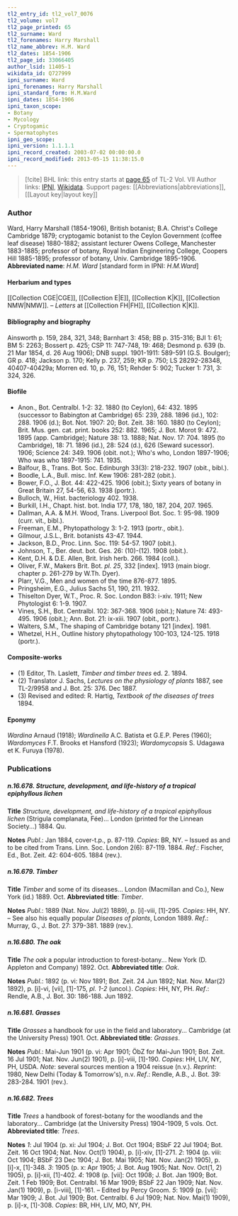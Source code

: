 ```yaml
---
tl2_entry_id: tl2_vol7_0076
tl2_volume: vol7
tl2_page_printed: 65
tl2_surname: Ward
tl2_forenames: Harry Marshall
tl2_name_abbrev: H.M. Ward
tl2_dates: 1854-1906
tl2_page_id: 33066405
author_lsid: 11405-1
wikidata_id: Q727999
ipni_surname: Ward
ipni_forenames: Harry Marshall
ipni_standard_form: H.M.Ward
ipni_dates: 1854-1906
ipni_taxon_scope: 
- Botany
- Mycology
- Cryptogamic
- Spermatophytes
ipni_geo_scope: 
ipni_version: 1.1.1.1
ipni_record_created: 2003-07-02 00:00:00.0
ipni_record_modified: 2013-05-15 11:38:15.0
---
```


> [!cite] BHL link: this entry starts at [page 65](https://www.biodiversitylibrary.org/page/33066405) of TL-2 Vol. VII
> Author links: [IPNI](https://www.ipni.org/a/11405-1), [Wikidata](https://www.wikidata.org/wiki/Q727999). Support pages: [[Abbreviations|abbreviations]], [[Layout key|layout key]]

### Author

Ward, Harry Marshall (1854-1906), British botanist; B.A. Christ's College Cambridge 1879; cryptogamic botanist to the Ceylon Government (coffee leaf disease) 1880-1882; assistant lecturer Owens College, Manchester 1883-1885; professor of botany, Royal Indian Engineering College, Coopers Hill 1885-1895; professor of botany, Univ. Cambridge 1895-1906. 
**Abbreviated name**: *H.M. Ward* \[standard form in IPNI: *H.M.Ward*\]

#### Herbarium and types

[[Collection CGE|CGE]], [[Collection E|E]], [[Collection K|K]], [[Collection NMW|NMW]]. – *Letters* at [[Collection FH|FH]], [[Collection K|K]].

#### Bibliography and biography

Ainsworth p. 159, 284, 321, 348; Barnhart 3: 458; BB p. 315-316; BJI 1: 61; BM 5: 2263; Bossert p. 425; CSP 11: 747-748, 19: 468; Desmond p. 639 (b. 21 Mar 1854, d. 26 Aug 1906); DNB suppl. 1901-1911: 589-591 (G.S. Boulger); GR p. 418; Jackson p. 170; Kelly p. 237, 259; KR p. 750; LS 28292-28348, 40407-40429a; Morren ed. 10, p. 76, 151; Rehder 5: 902; Tucker 1: 731, 3: 324, 326.

#### Biofile

- Anon., Bot. Centralbl. 1-2: 32. 1880 (to Ceylon), 64: 432. 1895 (successor to Babington at Cambridge) 65: 239, 288. 1896 (id.), 102: 288. 1906 (d.); Bot. Not. 1907: 20; Bot. Zeit. 38: 160. 1880 (to Ceylon); Brit. Mus. gen. cat. print. books 252: 882. 1965; J. Bot. Morot 9: 472. 1895 (app. Cambridge); Nature 38: 13. 1888; Nat. Nov. 17: 704. 1895 (to Cambridge), 18: 71. 1896 (id.), 28: 524 (d.), 626 (Seward sucessor). 1906; Science 24: 349. 1906 (obit. not.); Who's who, London 1897-1906; Who was who 1897-1915: 741. 1935.
- Balfour, B., Trans. Bot. Soc. Edinburgh 33(3): 218-232. 1907 (obit., bibl.).
- Boodle, L.A., Bull. misc. Inf. Kew 1906: 281-282 (obit.).
- Bower, F.O., J. Bot. 44: 422-425. 1906 (obit.); Sixty years of botany in Great Britain 27, 54-56, 63. 1938 (portr.).
- Bulloch, W., Hist. bacteriology 402. 1938.
- Burkill, I.H., Chapt. hist. bot. India 177, 178, 180, 187, 204, 207. 1965.
- Dallman, A.A. & M.H. Wood, Trans. Liverpool Bot. Soc. 1: 95-98. 1909 (curr. vit., bibl.).
- Freeman, E.M., Phytopathology 3: 1-2. 1913 (portr., obit.).
- Gilmour, J.S.L., Brit. botanists 43-47. 1944.
- Jackson, B.D., Proc. Linn. Soc. 119: 54-57. 1907 (obit.).
- Johnson, T., Ber. deut. bot. Ges. 26: (10)-(12). 1908 (obit.).
- Kent, D.H. & D.E. Allen, Brit. Irish herb. 266. 1984 (coll.).
- Oliver, F.W., Makers Brit. Bot. *pl. 25*, 332 \[index\]. 1913 (main biogr. chapter p. 261-279 by W.Th. Dyer).
- Plarr, V.G., Men and women of the time 876-877. 1895.
- Pringsheim, E.G., Julius Sachs 51, 190, 211. 1932.
- Thiselton Dyer, W.T., Proc. R. Soc. London B83: i-xiv. 1911; New Phytologist 6: 1-9. 1907.
- Vines, S.H., Bot. Centralbl. 102: 367-368. 1906 (obit.); Nature 74: 493-495. 1906 (obit.); Ann. Bot. 21: ix-xiii. 1907 (obit., portr.).
- Walters, S.M., The shaping of Cambridge botany 121 \[index\]. 1981.
- Whetzel, H.H., Outline history phytopathology 100-103, 124-125. 1918 (portr.).

#### Composite-works

- (1) Editor, Th. Laslett, *Timber and timber trees* ed. 2. 1894.
- (2) Translator J. Sachs, *Lectures on the physiology of plants* 1887, see TL-2/9958 and J. Bot. 25: 376. Dec 1887.
- (3) Revised and edited: R. Hartig, *Textbook of the diseases of trees* 1894.

#### Eponymy

*Wardina* Arnaud (1918); *Wardinella* A.C. Batista et G.E.P. Peres (1960); *Wardomyces* F.T. Brooks et Hansford (1923); *Wardomycopsis* S. Udagawa et K. Furuya (1978).

### Publications

##### n.16.678. Structure, development, and life-history of a tropical epiphyllous lichen

**Title**
*Structure, development, and life-history of a tropical epiphyllous lichen* (Strigula complanata, Fée)... London (printed for the Linnean Society...) 1884. Qu.

**Notes**
*Publ*.: Jan 1884, cover-t.p., p. 87-119. *Copies*: BR, NY. – Issued as and to be cited from Trans. Linn. Soc. London 2(6): 87-119. 1884.
*Ref*.: Fischer, Ed., Bot. Zeit. 42: 604-605. 1884 (rev.).

##### n.16.679. Timber

**Title**
*Timber* and some of its diseases... London (Macmillan and Co.), New York (id.) 1889. Oct.
**Abbreviated title**: *Timber*.

**Notes**
*Publ*.: 1889 (Nat. Nov. Jul(2) 1889), p. \[i\]-viii, \[1\]-295. *Copies*: HH, NY. – See also his equally popular *Diseases of plants*, London 1889.
*Ref*.: Murray, G., J. Bot. 27: 379-381. 1889 (rev.).

##### n.16.680. The oak

**Title**
*The oak* a popular introduction to forest-botany... New York (D. Appleton and Company) 1892. Oct.
**Abbreviated title**: *Oak*.

**Notes**
*Publ*.: 1892 (p. vi: Nov 1891; Bot. Zeit. 24 Jun 1892; Nat. Nov. Mar(2) 1892), p. \[i\]-vi, \[vii\], \[1\]-175, *pl. 1-2* (uncol.). *Copies*: HH, NY, PH.
*Ref*.: Rendle, A.B., J. Bot. 30: 186-188. Jun 1892.

##### n.16.681. Grasses

**Title**
*Grasses* a handbook for use in the field and laboratory... Cambridge (at the University Press) 1901. Oct.
**Abbreviated title**: *Grasses*.

**Notes**
*Publ*.: Mai-Jun 1901 (p. vi: Apr 1901; ÖbZ for Mai-Jun 1901; Bot. Zeit. 16 Jul 1901; Nat. Nov. Jun(2) 1901), p. \[i\]-viii, \[1\]-190. *Copies*: HH, LIV, NY, PH, USDA.
*Note*: several sources mention a 1904 reissue (n.v.).
*Reprint*: 1980, New Delhi (Today & Tomorrow's), n.v.
*Ref*.: Rendle, A.B., J. Bot. 39: 283-284. 1901 (rev.).

##### n.16.682. Trees

**Title**
*Trees* a handbook of forest-botany for the woodlands and the laboratory... Cambridge (at the University Press) 1904-1909, 5 vols. Oct.
**Abbreviated title**: *Trees*.

**Notes**
*1*: Jul 1904 (p. xi: Jul 1904; J. Bot. Oct 1904; BSbF 22 Jul 1904; Bot. Zeit. 16 Oct 1904; Nat. Nov. Oct(1) 1904), p. \[i\]-xiv, \[1\]-271.
*2*: 1904 (p. viii: Oct 1904; BSbF 23 Dec 1904; J. Bot. Mai 1905; Nat. Nov. Jan(2) 1905), p. \[i\]-x, \[1\]-348.
*3*: 1905 (p. x: Apr 1905; J. Bot. Aug 1905; Nat. Nov. Oct(1, 2) 1905), p. \[i\]-xii, \[1\]-402.
*4*: 1908 (p. \[vii\]: Oct 1908; J. Bot. Jan 1909; Bot. Zeit. 1 Feb 1909; Bot. Centralbl. 16 Mar 1909; BSbF 22 Jan 1909; Nat. Nov. Jan(1) 1909), p. \[i-viii\], \[1\]-161. – Edited by Percy Groom.
*5*: 1909 (p. \[vii\]: Mar 1909; J. Bot. Jul 1909; Bot. Centralbl. 6 Jul 1909; Nat. Nov. Mai(1) 1909), p. \[i\]-x, \[1\]-308.
*Copies*: BR, HH, LIV, MO, NY, PH.

